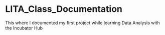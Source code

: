 # LITA_Class_Documentation
This where I documented my first project while learning Data Analysis with the Incubator Hub
